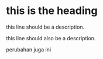 # this is the heading

this line should be a description.

this line should also be a description.

perubahan juga ini